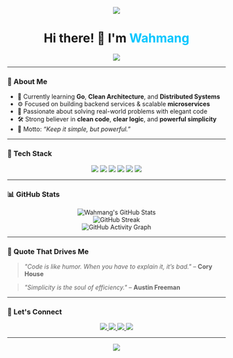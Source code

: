 <!-- Banner Header -->
<p align="center">
  <img src="https://capsule-render.vercel.app/api?type=waving&color=0:00c6ff,100:0072ff&height=200&section=header&text=Wahmang%20👋&fontSize=40&fontColor=ffffff" />
</p>

<h1 align="center">Hi there! 👋 I'm <span style="color:#00c6ff">Wahmang</span></h1>
<p align="center">
  <img src="https://readme-typing-svg.herokuapp.com?font=Fira+Code&size=22&duration=3000&pause=1000&color=00c6ff&center=true&vCenter=true&width=500&lines=Backend+Engineer+%7C+System+Design+Enthusiast;Microservices+Addict+%7C+Clean+Code+Lover;Always+Learning%2C+Always+Building+%F0%9F%9A%80" />
</p>

---

### 🧠 About Me

- 🌱 Currently learning **Go**, **Clean Architecture**, and **Distributed Systems**
- ⚙️ Focused on building backend services & scalable **microservices**
- 🧠 Passionate about solving real-world problems with elegant code
- 🛠️ Strong believer in **clean code**, **clear logic**, and **powerful simplicity**
- 🎯 Motto: *“Keep it simple, but powerful.”*

---

### 🚀 Tech Stack

<p align="center">
  <img src="https://img.shields.io/badge/Go-00ADD8?style=for-the-badge&logo=go&logoColor=white" />
  <img src="https://img.shields.io/badge/PostgreSQL-4169E1?style=for-the-badge&logo=postgresql&logoColor=white" />
  <img src="https://img.shields.io/badge/Docker-2496ED?style=for-the-badge&logo=docker&logoColor=white" />
  <img src="https://img.shields.io/badge/Git-F05032?style=for-the-badge&logo=git&logoColor=white" />
  <img src="https://img.shields.io/badge/Redis-DC382D?style=for-the-badge&logo=redis&logoColor=white" />
  <img src="https://img.shields.io/badge/Linux-333333?style=for-the-badge&logo=linux&logoColor=white" />
</p>

---

### 📊 GitHub Stats

<p align="center">
  <img src="https://github-readme-stats.vercel.app/api?username=wahmang1&show_icons=true&theme=tokyonight&count_private=true&hide_border=true" alt="Wahmang's GitHub Stats" />
  <br>
  <img src="https://github-readme-streak-stats.herokuapp.com/?user=wahmang1&theme=tokyonight&hide_border=true" alt="GitHub Streak" />
  <br>
  <img src="https://github-readme-activity-graph.vercel.app/graph?username=wahmang1&theme=tokyo-night&hide_border=true" alt="GitHub Activity Graph" />
</p>

---

### 🧩 Quote That Drives Me

> _"Code is like humor. When you have to explain it, it’s bad."_ – **Cory House**

> _"Simplicity is the soul of efficiency."_ – **Austin Freeman**

---

### 🤝 Let's Connect

<p align="center">
  <a href="mailto:wahmang1@gmail.com">
    <img src="https://img.shields.io/badge/Gmail-D14836?style=for-the-badge&logo=gmail&logoColor=white" />
  </a>
  <a href="https://linkedin.com/in/wahmang">
    <img src="https://img.shields.io/badge/LinkedIn-0077B5?style=for-the-badge&logo=linkedin&logoColor=white" />
  </a>
  <a href="https://instagram.com/wahmang_">
    <img src="https://img.shields.io/badge/Instagram-E4405F?style=for-the-badge&logo=instagram&logoColor=white" />
  </a>
  <a href="https://github.com/wahmang1">
    <img src="https://img.shields.io/badge/GitHub-181717?style=for-the-badge&logo=github&logoColor=white" />
  </a>
</p>

---

<!-- Footer wave -->
<p align="center">
  <img src="https://capsule-render.vercel.app/api?type=waving&color=0:00c6ff,100:0072ff&height=150&section=footer" />
</p>
